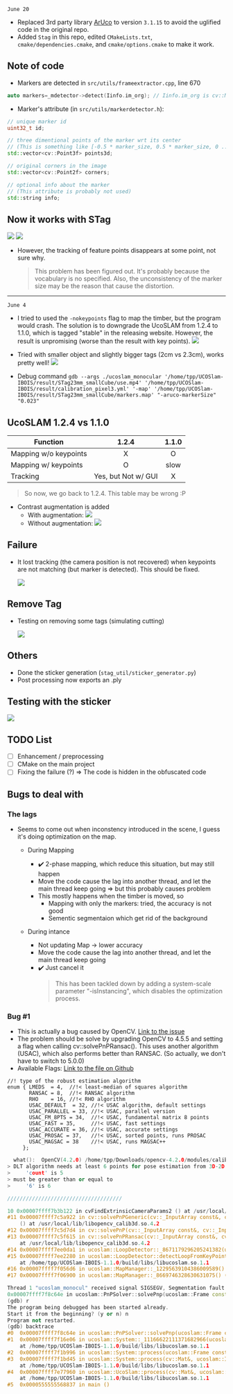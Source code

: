 `June 20`
- Replaced 3rd party library [ArUco](https://www.uco.es/investiga/grupos/ava/node/26) to version `3.1.15` to avoid the uglified code in the original repo.
- Added `Stag` in this repo, edited `CMakeLists.txt`, `cmake/dependencies.cmake`, and `cmake/options.cmake` to make it work.

## Note of code
- Markers are detected in `src/utils/frameextractor.cpp`, line 670
```cpp
auto markers=_mdetector->detect(Iinfo.im_org); // Iinfo.im_org is cv::Mat
```
- Marker's attribute (in `src/utils/markerdetector.h`):
```cpp
// unique marker id
uint32_t id;

// three dimentional points of the marker wrt its center
// (This is something like [-0.5 * marker_size, 0.5 * marker_size, 0 ... ])
std::vector<cv::Point3f> points3d;

// original corners in the image
std::vector<cv::Point2f> corners;

// optional info about the marker
// (This attribute is probably not used)
std::string info;
```

## Now it works with STag
![](./ucoslam_with_stag.png)
![](./demo.gif)
- However, the tracking of feature points disappears at some point, not sure why.
    > This problem has been figured out. It's probably because the  vocabulary is no specified. Also, the unconsistency of the marker size may be the reason that cause the distortion.

---

`June 4`
- I tried to used the `-nokeypoints` flag to map the timber, but the program would crash. The solution is to downgrade the UcoSLAM from 1.2.4 to 1.1.0, which is tagged "stable" in the releasing website. However, the result is unpromising (worse than the result with key points).
![](./mapping_nokeypoints.png)

- Tried with smaller object and slightly bigger tags (2cm vs 2.3cm), works pretty well!
![](./mapping_nokeypoints_good.png)

- Debug command
`gdb --args ./ucoslam_monocular '/home/tpp/UCOSlam-IBOIS/result/STag23mm_smallCube/use.mp4' '/home/tpp/UCOSlam-IBOIS/result/calibration_pixel3.yml' '-map' '/home/tpp/UCOSlam-IBOIS/result/STag23mm_smallCube/markers.map' "-aruco-markerSize" "0.023"`

## UcoSLAM 1.2.4 vs 1.1.0
| Function              | 1.2.4 | 1.1.0 |
| --------------------- | :---: | :---: |
| Mapping w/o keypoints |   X   |   O   |
| Mapping w/ keypoints  |   O   | slow  |
| Tracking              |   Yes, but Not w/ GUI   | X    |
> So now, we go back to 1.2.4.
> This table may be wrong :P

- Contrast augmentation is added
    - With augmentation:
      ![](./with_aug.png)
    - Without augmentation:
      ![](./with_out_aug.png)

## Failure
- It lost tracking (the camera position is not recovered) when keypoints are not matching (but marker is detected). This should be fixed.

  ![](./lost_tracking.gif)

## Remove Tag
- Testing on removing some tags (simulating cutting)

  ![](./tracking_remove_tag_out.gif)

## Others
- Done the sticker generation (`stag_util/sticker_generator.py`)
- Post processing now exports an .ply

## Testing with the sticker
![](./sticker.gif)

## TODO List
- [ ] Enhancement / preprocessing
- [ ] CMake on the main project
- [ ] Fixing the failure (?) => The code is hidden in the obfuscated code

## Bugs to deal with
### The lags
- Seems to come out when inconstency introduced in the scene, I guess it's doing optimization on the map.
    - During Mapping
        - ✔️ 2-phase mapping, which reduce this situation, but may still happen
        - Move the code cause the lag into another thread, and let the main thread keep going => but this probably causes problem
        - This mostly happens when the timber is moved, so
            - Mapping with only the markers: tried, the accuracy is not good
            - Sementic segmentaion which get rid of the background

    - During intance
        - Not updating Map -> lower accuracy
        - Move the code cause the lag into another thread, and let the main thread keep going
        - ✔️ Just cancel it
            > This has been tackled down by adding a system-scale parameter "-isInstancing", which disables the optimization process.

### Bug #1
- This is actually a bug caused by OpenCV. [Link to the issue](https://github.com/opencv/opencv/pull/19253)
- The problem should be solve by upgrading OpenCV to 4.5.5 and setting a flag when calling cv::solvePnPRansac(). This uses another algorithm (USAC), which also performs better than RANSAC. (So actually, we don't have to switch to 5.0.0)
- Available Flags: [Link to the file on Github](https://github.com/opencv/opencv/blob/2a4926f4178681306999cfb04f6de601ec12f47b/modules/calib3d/include/opencv2/calib3d.hpp)
```
//! type of the robust estimation algorithm
enum { LMEDS  = 4,  //!< least-median of squares algorithm
       RANSAC = 8,  //!< RANSAC algorithm
       RHO    = 16, //!< RHO algorithm
       USAC_DEFAULT  = 32, //!< USAC algorithm, default settings
       USAC_PARALLEL = 33, //!< USAC, parallel version
       USAC_FM_8PTS = 34,  //!< USAC, fundamental matrix 8 points
       USAC_FAST = 35,     //!< USAC, fast settings
       USAC_ACCURATE = 36, //!< USAC, accurate settings
       USAC_PROSAC = 37,   //!< USAC, sorted points, runs PROSAC
       USAC_MAGSAC = 38    //!< USAC, runs MAGSAC++
     };
```

``` cpp
  what():  OpenCV(4.2.0) /home/tpp/Downloads/opencv-4.2.0/modules/calib3d/src/calibration.cpp:1171: error: (-2:Unspecified error) in function 'void cvFindExtrinsicCameraParams2(const CvMat*, const CvMat*, const CvMat*, const CvMat*, CvMat*, CvMat*, int)'
> DLT algorithm needs at least 6 points for pose estimation from 3D-2D point correspondences. (expected: 'count >= 6'), where
>     'count' is 5
> must be greater than or equal to
>     '6' is 6

/////////////////////////////////////

10 0x00007ffff7b3b122 in cvFindExtrinsicCameraParams2 () at /usr/local/lib/libopencv_calib3d.so.4.2
#11 0x00007ffff7c5a922 in cv::solvePnPGeneric(cv::_InputArray const&, cv::_InputArray const&, cv::_InputArray const&, cv::_InputArray const&, cv::_OutputArray const&, cv::_OutputArray const&, bool, cv::SolvePnPMethod, cv::_InputArray const&, cv::_InputArray const&, cv::_OutputArray const&)
    () at /usr/local/lib/libopencv_calib3d.so.4.2
#12 0x00007ffff7c5d7d4 in cv::solvePnP(cv::_InputArray const&, cv::_InputArray const&, cv::_InputArray const&, cv::_InputArray const&, cv::_OutputArray const&, cv::_OutputArray const&, bool, int) () at /usr/local/lib/libopencv_calib3d.so.4.2
#13 0x00007ffff7c5f615 in cv::solvePnPRansac(cv::_InputArray const&, cv::_InputArray const&, cv::_InputArray const&, cv::_InputArray const&, cv::_OutputArray const&, cv::_OutputArray const&, bool, int, float, double, cv::_OutputArray const&, int) ()
    at /usr/local/lib/libopencv_calib3d.so.4.2
#14 0x00007ffff7ee0da1 in ucoslam::LoopDetector::_8671179296205241382(ucoslam::Frame&, int) ()
#15 0x00007ffff7ee2280 in ucoslam::LoopDetector::detectLoopFromKeyPoints(ucoslam::Frame&, int) ()
    at /home/tpp/UCOSlam-IBOIS-1.1.0/build/libs/libucoslam.so.1.1
#16 0x00007ffff7f056d6 in ucoslam::MapManager::_12295639104386009589() () at /home/tpp/UCOSlam-IBOIS-1.1.0/build/libs/libucoslam.so.1.1
#17 0x00007ffff7f06900 in ucoslam::MapManager::_8669746328630631075() () at /home/tpp/UCOSlam-IBOIS-1.1.0/build/libs/libucoslam.so.1.1

```

```cpp
Thread 1 "ucoslam_monocul" received signal SIGSEGV, Segmentation fault.
0x00007ffff7f8c64e in ucoslam::PnPSolver::solvePnp(ucoslam::Frame const&, std::shared_ptr<ucoslam::Map>, std::vector<cv::DMatch, std::allocator<cv::DMatch> >&, ucoslam::se3&, long) () from /home/tpp/UCOSlam-IBOIS-1.1.0/build/libs/libucoslam.so.1.1
(gdb) r
The program being debugged has been started already.
Start it from the beginning? (y or n) n
Program not restarted.
(gdb) backtrace
#0  0x00007ffff7f8c64e in ucoslam::PnPSolver::solvePnp(ucoslam::Frame const&, std::shared_ptr<ucoslam::Map>, std::vector<cv::DMatch, std::allocator<cv::DMatch> >&, ucoslam::se3&, long) () at /home/tpp/UCOSlam-IBOIS-1.1.0/build/libs/libucoslam.so.1.1
#1  0x00007ffff7f16e06 in ucoslam::System::_11166622111371682966(ucoslam::Frame&, ucoslam::se3) ()
    at /home/tpp/UCOSlam-IBOIS-1.1.0/build/libs/libucoslam.so.1.1
#2  0x00007ffff7f1b996 in ucoslam::System::process(ucoslam::Frame const&) () at /home/tpp/UCOSlam-IBOIS-1.1.0/build/libs/libucoslam.so.1.1
#3  0x00007ffff7f1bd45 in ucoslam::System::process(cv::Mat&, ucoslam::ImageParams const&, unsigned int, cv::Mat const&, cv::Mat const&) ()
    at /home/tpp/UCOSlam-IBOIS-1.1.0/build/libs/libucoslam.so.1.1
#4  0x00007ffff7e77960 in ucoslam::UcoSlam::process(cv::Mat&, ucoslam::ImageParams const&, unsigned int) ()
    at /home/tpp/UCOSlam-IBOIS-1.1.0/build/libs/libucoslam.so.1.1
#5  0x0000555555568837 in main ()
```
